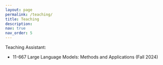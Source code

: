 ```yaml
---
layout: page
permalink: /teaching/
title: Teaching
description: 
nav: true
nav_order: 5
---
```


Teaching Assistant:
- 11-667 Large Language Models: Methods and Applications (Fall 2024)
